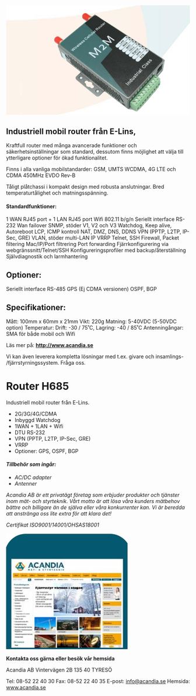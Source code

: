 ![](_page_0_Picture_0.jpeg)

## **Industriell mobil router från E-Lins,**

Kraftfull router med många avancerade funktioner och säkerhetsinställningar som standard, dessutom finns möjlighet att välja till ytterligare optioner för ökad funktionalitet.

Finns i alla vanliga mobilstandarder: GSM, UMTS WCDMA, 4G LTE och CDMA 450MHz EVDO Rev-B

Tåligt plåtchassi i kompakt design med robusta anslutningar. Bred temperaturtålighet och matningsspänning.

#### **Standardfunktioner:**

1 WAN RJ45 port + 1 LAN RJ45 port Wifi 802.11 b/g/n Seriellt interface RS-232 Wan failover SNMP, stöder V1, V2 och V3 Watchdog, Keep alive, Autoreboot LCP, ICMP kontroll NAT, DMZ, DNS, DDNS VPN (PPTP, L2TP, IP-Sec, GRE) VLAN, stöder multi-LAN IP VRRP Telnet, SSH Firewall, Packet filtering Mac/IP/Port filtrering Port forwarding Fjärrkonfigurering via webgränssnitt/Telnet/SSH Konfigureringsprofiler med backup/återställning Självdiagnostik och larmhantering

## **Optioner:**

Seriellt interface RS-485 GPS (Ej CDMA versionen) OSPF, BGP

## **Specifikationer:**

Mått: 100mm x 60mm x 21mm Vikt: 220g Matning: 5-40VDC (5-50VDC option) Temperatur: Drift: -30 / 75˚C, Lagring: -40 / 85˚C Antenningångar: SMA för både mobil och Wifi

Läs mer på: **http://www.acandia.se**

Vi kan även leverera kompletta lösningar med t.ex. givare och insamlings- /fjärrstyrningssystem. Fråga oss.

# **Router H685**

Industriell mobil router från E-Lins.

- 2G/3G/4G/CDMA
- Inbyggd Watchdog
- 1WAN + 1LAN + Wifi
- DTU RS-232
- VPN (PPTP, L2TP, IP-Sec, GRE)
- VRRP
- Optioner: GPS, OSPF, BGP

#### *Tillbehör som ingår:*

- *AC/DC adapter*
- *Antenner*

*Acandia AB är ett privatägt företag som erbjuder produkter och tjänster inom mät- och styrteknik. Vårt motto är att lösa våra kunders mätbehov bättre och billigare än de själva eller våra konkurrenter kan. Vi är beredda att anstränga oss lite extra för att klara det!*

*Certifikat ISO9001/14001/OHSAS18001*

![](_page_0_Picture_27.jpeg)

**Kontakta oss gärna eller besök vår hemsida**

Acandia AB Vintervägen 2B 135 40 TYRESÖ

Tel: 08-52 22 40 30 Fax: 08-52 22 40 35 E-post: info@acandia.se Hemsida: www.acandia.se